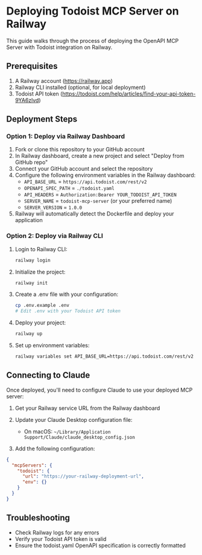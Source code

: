 # Deploying Todoist MCP Server on Railway

This guide walks through the process of deploying the OpenAPI MCP Server with Todoist integration on Railway.

## Prerequisites

1. A Railway account (https://railway.app)
2. Railway CLI installed (optional, for local deployment)
3. Todoist API token (https://todoist.com/help/articles/find-your-api-token-9YA6zlvd)

## Deployment Steps

### Option 1: Deploy via Railway Dashboard

1. Fork or clone this repository to your GitHub account
2. In Railway dashboard, create a new project and select "Deploy from GitHub repo"
3. Connect your GitHub account and select the repository
4. Configure the following environment variables in the Railway dashboard:
   - `API_BASE_URL` = `https://api.todoist.com/rest/v2`
   - `OPENAPI_SPEC_PATH` = `./todoist.yaml`
   - `API_HEADERS` = `Authorization:Bearer YOUR_TODOIST_API_TOKEN`
   - `SERVER_NAME` = `todoist-mcp-server` (or your preferred name)
   - `SERVER_VERSION` = `1.0.0`
5. Railway will automatically detect the Dockerfile and deploy your application

### Option 2: Deploy via Railway CLI

1. Login to Railway CLI:
   ```bash
   railway login
   ```

2. Initialize the project:
   ```bash
   railway init
   ```

3. Create a .env file with your configuration:
   ```bash
   cp .env.example .env
   # Edit .env with your Todoist API token
   ```

4. Deploy your project:
   ```bash
   railway up
   ```

5. Set up environment variables:
   ```bash
   railway variables set API_BASE_URL=https://api.todoist.com/rest/v2 OPENAPI_SPEC_PATH=./todoist.yaml API_HEADERS="Authorization:Bearer YOUR_TODOIST_API_TOKEN" SERVER_NAME=todoist-mcp-server SERVER_VERSION=1.0.0
   ```

## Connecting to Claude

Once deployed, you'll need to configure Claude to use your deployed MCP server:

1. Get your Railway service URL from the Railway dashboard
2. Update your Claude Desktop configuration file:
   - On macOS: `~/Library/Application Support/Claude/claude_desktop_config.json`

3. Add the following configuration:

```json
{
  "mcpServers": {
    "todoist": {
      "url": "https://your-railway-deployment-url",
      "env": {}
    }
  }
}
```

## Troubleshooting

- Check Railway logs for any errors
- Verify your Todoist API token is valid
- Ensure the todoist.yaml OpenAPI specification is correctly formatted 